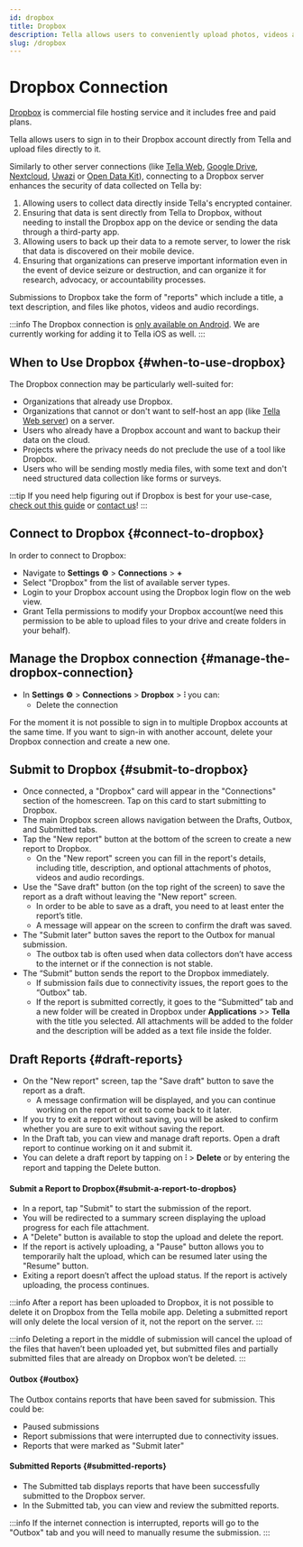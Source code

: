 ```yaml
---
id: dropbox
title: Dropbox 
description: Tella allows users to conveniently upload photos, videos and audio recordings to Dropbox.
slug: /dropbox
---
```


# Dropbox Connection

[Dropbox](https://www.dropbox.com/) is commercial file hosting service and it includes free and paid plans. 

Tella allows users to sign in to their Dropbox account directly from Tella and upload files directly to it.

Similarly to other server connections (like [Tella Web](/tella-web), [Google Drive](/g-drive), [Nextcloud](/nextcloud), [Uwazi](/uwazi) or [Open Data Kit](/odk)), connecting to a Dropbox server enhances the security of data collected on Tella by:

1. Allowing users to collect data directly inside Tella's encrypted container.
2. Ensuring that data is sent directly from Tella to Dropbox, without needing to install the Dropbox app on the device or sending the data through a third-party app.
3. Allowing users to back up their data to a remote server, to lower the risk that data is discovered on their mobile device.
4. Ensuring that organizations can preserve important information even in the event of device seizure or destruction, and can organize it for research, advocacy, or accountability processes.

Submissions to Dropbox take the form of "reports" which include a title, a text description, and files like photos, videos and audio recordings.

:::info
The Dropbox connection is [only available on Android](/features). We are currently working for adding it to Tella iOS as well.
:::


## When to Use Dropbox {#when-to-use-dropbox}

The Dropbox connection may be particularly well-suited for:
- Organizations that already use Dropbox.
- Organizations that cannot or don't want to self-host an app (like [Tella Web server](/tella-web)) on a server.
- Users who already have a Dropbox account and want to backup their data on the cloud.
- Projects where the privacy needs do not preclude the use of a tool like Dropbox.
- Users who will be sending mostly media files, with some text and don't need structured data collection like forms or surveys.


:::tip
If you need help figuring out if Dropbox is best for your use-case, [check out this guide](/for-organizations#selecting-the-right-type-of-server) or [contact us](/contact-us)!
:::

## Connect to Dropbox {#connect-to-dropbox}

In order to connect to Dropbox:

* Navigate to **Settings ⚙️** > **Connections** > **+**
* Select "Dropbox" from the list of available server types.
* Login to your Dropbox account using the Dropbox login flow on the web view. 
* Grant Tella permissions to modify your Dropbox account(we need this permission to be able to upload files to your drive and create folders in your behalf).


## Manage the Dropbox connection {#manage-the-dropbox-connection}

* In **Settings ⚙️** > **Connections** >  **Dropbox** > **⫶** you can:
  - Delete the connection

For the moment it is not possible to sign in to multiple Dropbox accounts at the same time. If you want to sign-in with another account, delete your Dropbox connection and create a new one.


## Submit to Dropbox {#submit-to-dropbox}

* Once connected, a "Dropbox" card will appear in the "Connections" section of the homescreen. Tap on this card to start submitting to Dropbox.
* The main Dropbox screen allows navigation between the Drafts, Outbox, and Submitted tabs.
* Tap the "New report" button at the bottom of the screen to create a new report to Dropbox.
    * On the "New report" screen you can fill in the report's details, including title, description, and optional attachments of photos, videos and audio recordings.
* Use the "Save draft" button (on the top right of the screen) to save the report as a draft without leaving the "New report" screen. 
    * In order to be able to save as a draft, you need to at least enter the report’s title.
    * A message will appear on the screen to confirm the draft was saved.
* The "Submit later" button saves the report to the Outbox for manual submission.
    * The outbox tab is often used when data collectors don’t have access to the internet or if the connection is not stable.
* The “Submit” button sends the report to the Dropbox immediately.
    * If submission fails due to connectivity issues, the report goes to the “Outbox" tab.
    * If the report is submitted correctly, it goes to the “Submitted” tab and a new folder will be created in Dropbox under **Applications** >> **Tella** with the title you selected. All attachments will be added to the folder and the description will be added as a text file inside the folder.


## Draft Reports {#draft-reports}


* On the "New report" screen, tap the "Save draft" button to save the report as a draft.
    * A message confirmation will be displayed, and you can continue working on the report or exit to come back to it later.
* If you try to exit a report without saving, you will be asked to confirm whether you are sure to exit without saving the report.
* In the Draft tab, you can view and manage draft reports. Open a draft report to continue working on it and submit it.
* You can delete a draft report by tapping on **⫶** > **Delete** or by entering the report and tapping the Delete button.


#### Submit a Report to Dropbox{#submit-a-report-to-dropbos}

* In a report, tap "Submit" to start the submission of the report.
* You will be redirected to a summary screen displaying the upload progress for each file attachment.
* A "Delete" button is available to stop the upload and delete the report.
* If the report is actively uploading, a "Pause" button allows you to temporarily halt the upload, which can be resumed later using the "Resume" button.
* Exiting a report doesn’t affect the upload status. If the report is actively uploading, the process continues. 

:::info
After a report has been uploaded to Dropbox, it is not possible to delete it on Dropbox from the Tella mobile app. Deleting a submitted report will only delete the local version of it, not the report on the server. 
:::

:::info
Deleting a report in the middle of submission will cancel the upload of the files that haven’t been uploaded yet, but submitted files and partially submitted files that are already on Dropbox won’t be deleted.
:::


#### Outbox {#outbox}

The Outbox contains reports that have been saved for submission. This could be:

* Paused submissions
* Report submissions that were interrupted due to connectivity issues.
* Reports that were marked as "Submit later"


#### Submitted Reports {#submitted-reports}

- The Submitted tab displays reports that have been successfully submitted to the Dropbox server.
- In the Submitted tab, you can view and review the submitted reports.

:::info
If the internet connection is interrupted, reports will go to the "Outbox" tab and you will need to manually resume the submission.
:::



